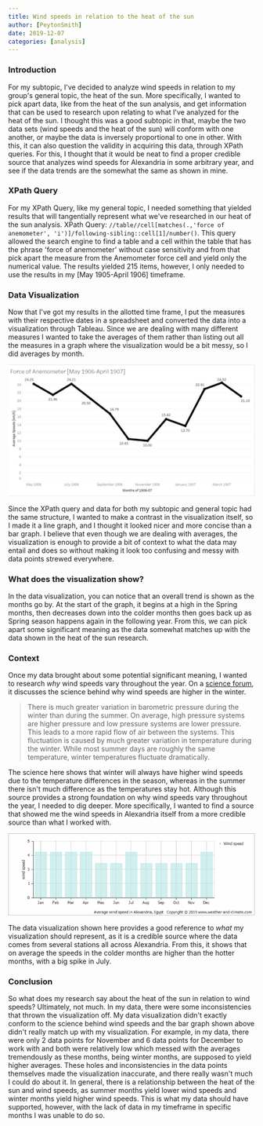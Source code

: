 ```yaml
---
title: Wind speeds in relation to the heat of the sun
author: [PeytonSmith]
date: 2019-12-07
categories: [analysis]
---
```

### Introduction

For my subtopic, I've decided to analyze wind speeds in relation to my group's general topic, the heat of the sun. More specifically, I wanted to pick apart data, like from the heat of the sun analysis, and get information that can be used to research upon relating to what I've analyzed for the heat of the sun. I thought this was a good subtopic in that, maybe the two data sets (wind speeds and the heat of the sun) will conform with one another, or maybe the data is inversely proportional to one in other. With this, it can also question the validity in acquiring this data, through XPath queries. For this, I thought that it would be neat to find a proper credible source that analyzes wind speeds for Alexandria in some arbitrary year, and see if the data trends are the somewhat the same as shown in mine. 

### XPath Query

For my XPath Query, like my general topic, I needed something that yielded results that will tangentially represent what we've researched in our heat of the sun analysis. XPath Query: `//table//cell[matches(.,'force of anemometer', 'i')]/following-sibling::cell[1]/number()`. This query allowed the search engine to find a table and a cell within the table that has the phrase 'force of anemometer' without case sensitivity and from that pick apart the measure from the Anemometer force cell and yield only the numerical value. The results yielded 215 items, however, I only needed to use the results in my [May 1905-April 1906] timeframe.

### Data Visualization

Now that I've got my results in the allotted time frame, I put the measures with their respective dates in a spreadsheet and converted the data into a visualization through Tableau. Since we are dealing with many different measures I wanted to take the averages of them rather than listing out all the measures in a graph where the visualization would be a bit messy, so I did averages by month. 

![data visualization](datavisualization.jpg "Line Graph of Averages per month for the Force of Anemometer")

Since the XPath query and data for both my subtopic and general topic had the same structure, I wanted to make a contrast in the visualization itself, so I made it a line graph, and I thought it looked nicer and more concise than a bar graph. I believe that even though we are dealing with averages, the visualization is enough to provide a bit of context to what the data may entail and does so without making it look too confusing and messy with data points strewed everywhere.

### What does the visualization show?

In the data visualization, you can notice that an overall trend is shown as the months go by. At the start of the graph, it begins at a high in the Spring months, then decreases down into the colder months then goes back up as Spring season happens again in the following year. From this, we can pick apart some significant meaning as the data somewhat matches up with the data shown in the heat of the sun research.

### Context

Once my data brought about some potential significant meaning, I wanted to research *why* wind speeds vary throughout the year. On a [science forum](https://www.scienceforums.net/topic/69195-higher-wind-speed-in-winter/), it discusses the science behind why wind speeds are higher in the winter.

> There is much greater variation in barometric pressure during the winter than during the summer. On average, high pressure systems are higher pressure and low pressure systems are lower pressure. This leads to a more rapid flow of air between the systems. This fluctuation is caused by much greater variation in temperature during the winter. While most summer days are roughly the same temperature, winter temperatures fluctuate dramatically.

The science here shows that winter will always have higher wind speeds due to the temperature differences in the season, whereas in the summer there isn't much difference as the temperatures stay hot. Although this source provides a strong foundation on why wind speeds vary throughout the year, I needed to dig deeper. More specifically, I wanted to find a source that showed me the wind speeds in Alexandria itself from a more credible source than what I worked with.

![Avg. Wind Speed Alexandria](average-wind-speed-egypt-alexandria.png "Bar Graph of the Average Wind Speeds by month in Alexandria")

The data visualization shown here provides a good reference to *what* my visualization should represent, as it is a credible source where the data comes from several stations all across Alexandria. From this, it shows that on average the speeds in the colder months are higher than the hotter months, with a big spike in July. 

### Conclusion

So what does my research say about the heat of the sun in relation to wind speeds? Ultimately, not much. In my data, there were some inconsistencies that thrown the visualization off. My data visualization didn't exactly conform to the science behind wind speeds and the bar graph shown above didn't really match up with my visualization. For example, in my data, there were only 2 data points for November and 6 data points for December to work with and both were relatively low which messed with the averages tremendously as these months, being winter months, are supposed to yield higher averages. These holes and inconsistencies in the data points themselves made the visualization inaccurate, and there really wasn't much I could do about it. In general, there is a relationship between the heat of the sun and wind speeds, as summer months yield lower wind speeds and winter months yield higher wind speeds. This is what my data should have supported, however, with the lack of data in my timeframe in specific months I was unable to do so.